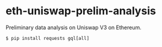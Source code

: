 # eth-uniswap-prelim-analysis
Preliminary data analysis on Uniswap V3 on Ethereum.

```
$ pip install requests gql[all]
```
